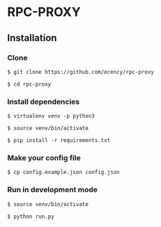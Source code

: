 # RPC-PROXY

## Installation

### Clone
`$ git clone https://github.com/ecency/rpc-proxy`

`$ cd rpc-proxy`

### Install dependencies
`$ virtualenv venv -p python3`

`$ source venv/bin/activate`

`$ pip install -r requirements.txt`

### Make your config file
`$ cp config.example.json config.json`

### Run in development mode
`$ source venv/bin/activate`

`$ python run.py`